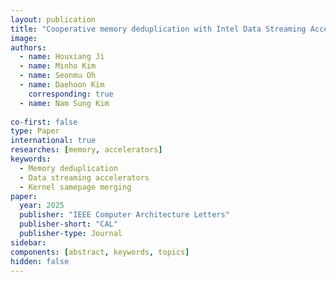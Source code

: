```yaml
---
layout: publication
title: "Cooperative memory deduplication with Intel Data Streaming Accelerator"
image:
authors:
  - name: Houxiang Ji
  - name: Minho Kim
  - name: Seonmu Oh
  - name: Daehoon Kim
    corresponding: true
  - name: Nam Sung Kim
    
co-first: false
type: Paper
international: true
researches: [memory, accelerators]
keywords:
  - Memory deduplication
  - Data streaming accelerators
  - Kernel samepage merging
paper:
  year: 2025
  publisher: "IEEE Computer Architecture Letters"
  publisher-short: "CAL"
  publisher-type: Journal
sidebar:
components: [abstract, keywords, topics]
hidden: false
---
```

